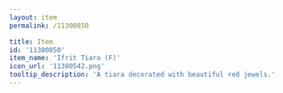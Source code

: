 ```yaml
---
layout: item
permalink: /11300850

title: Item
id: '11300850'
item_name: 'Ifrit Tiara (F)'
icon_url: '11300542.png'
tooltip_description: 'A tiara decorated with beautiful red jewels.'
---
```

